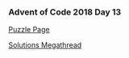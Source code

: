 ### Advent of Code 2018 Day 13

[Puzzle Page](https://adventofcode.com/2018/day/13)

[Solutions Megathread](https://www.reddit.com/r/adventofcode/comments/a5qd71/2018_day_13_solutions/)
